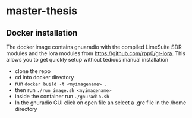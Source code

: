 # master-thesis

## Docker installation
The docker image contains gnuaradio with the compiled LimeSuite SDR modules and the lora modules from https://github.com/rpp0/gr-lora. This allows you to get quickly setup without tedious manual installation

* clone the repo
* cd into docker directory
* run  ``` docker build -t <myimagename> . ```
* then run ```./run_image.sh <myimagename> ```
* inside the container run ``` ./gnuradio.sh ```
* In the gnuradio GUI click on open file an select a .grc file in the /home directory